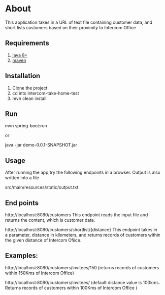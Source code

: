 # About

This application takes in a URL of text file containing customer data, and short lists customers based on their
proximity to Intercom Office

## Requirements

1. [java 8+](https://java.com/en/download/help/download_options.html)
2. [maven](https://maven.apache.org/install.html)

## Installation

1. Clone the project
2. cd into intercom-take-home-test
3. mvn clean install

## Run

mvn spring-boot:run

or

java -jar demo-0.0.1-SNAPSHOT.jar

## Usage

After running the app,try the following endpoints in a browser. Output is also written into a file

src/main/resources/static/output.txt

## End points

http://localhost:8080/customers
This endpoint reads the input file and returns the content, which is customer data.

http://localhost:8080/customers/shortlist/{distance}
This endpoint takes in a parameter, distance in kilometers, and returns records of customers within the given distance
of Intercom Ofiice.

## Examples:

http://localhost:8080/customers/invitees/150 (returns records of customers within 150Kms of Intercom Office)

http://localhost:8080/customers/invitees/ (default distance value is 100kms. Returns records of customers within 100Kms
of Intercom Office )